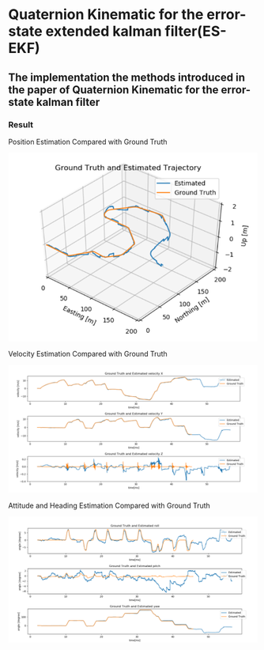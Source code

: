 # Quaternion Kinematic for the error-state extended kalman filter(ES-EKF)

## The implementation the methods introduced in the paper of Quaternion Kinematic for the error-state kalman filter

### Result

Position Estimation Compared with Ground Truth

![pos](pics/position_estimation.png)

Velocity Estimation Compared with Ground Truth

![vel](pics/velocity_estimation.png)

Attitude and Heading Estimation Compared with Ground Truth

![att](pics/attitude_and_heading.png)